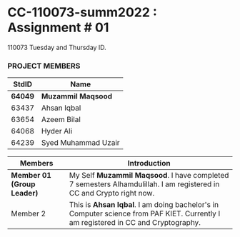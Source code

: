 # CC-110073-summ2022 : Assignment # 01
110073 Tuesday and Thursday ID.

### PROJECT MEMBERS ###
**StdID** | **Name**
------------ | -------------
**64049** | **Muzammil Maqsood** 
63437 | Ahsan Iqbal 
63654 | Azeem Bilal
64068 | Hyder Ali
64239 | Syed Muhammad Uzair | This is Syed Muhammad Uzair. I have completed 7 semesters Alhamdulillah. I am registered in CC and MAD right now.

**Members** |**Introduction**
------------ | -------------
**Member 01 (Group Leader)** | My Self **Muzammil Maqsood**. I have completed 7 semesters Alhamdulillah. I am registered in CC and Crypto right now.
Member 2 | This is **Ahsan Iqbal**. I am doing bachelor's in Computer science from PAF KIET. Currently I am registered in CC and Cryptography.
